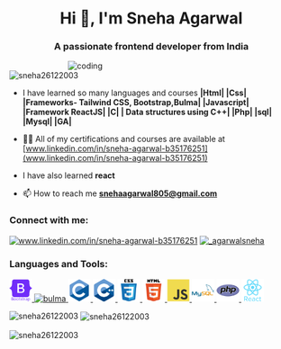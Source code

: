 <h1 align="center">Hi 👋, I'm Sneha Agarwal</h1>
<h3 align="center">A passionate frontend developer from India</h3>
<img align ="right" alt ="coding" width="400" src="https://user-images.githubusercontent.com/55389276/140866485-8fb1c876-9a8f-4d6a-98dc-08c4981eaf70.gif "
<p align="left"> <img src="https://komarev.com/ghpvc/?username=sneha26122003&label=Profile%20views&color=0e75b6&style=flat" alt="sneha26122003" /> </p>

- I have learned so many languages and courses **|Html| |Css| |Frameworks- Tailwind CSS, Bootstrap,Bulma| |Javascript| |Framework ReactJS| |C| | Data structures using C++| |Php| |sql| |Mysql| |GA|**

- 👨‍💻 All of my certifications and courses are available at [www.linkedin.com/in/sneha-agarwal-b35176251](www.linkedin.com/in/sneha-agarwal-b35176251)

- I have also learned **react**

- 📫 How to reach me **snehaagarwal805@gmail.com**

<h3 align="left">Connect with me:</h3>
<p align="left">
<a href="https://linkedin.com/in/www.linkedin.com/in/sneha-agarwal-b35176251" target="blank"><img align="center" src="https://raw.githubusercontent.com/rahuldkjain/github-profile-readme-generator/master/src/images/icons/Social/linked-in-alt.svg" alt="www.linkedin.com/in/sneha-agarwal-b35176251" height="30" width="40" /></a>
<a href="https://instagram.com/_agarwalsneha" target="blank"><img align="center" src="https://raw.githubusercontent.com/rahuldkjain/github-profile-readme-generator/master/src/images/icons/Social/instagram.svg" alt="_agarwalsneha" height="30" width="40" /></a>
</p>

<h3 align="left">Languages and Tools:</h3>
<p align="left"> <a href="https://getbootstrap.com" target="_blank" rel="noreferrer"> <img src="https://raw.githubusercontent.com/devicons/devicon/master/icons/bootstrap/bootstrap-plain-wordmark.svg" alt="bootstrap" width="40" height="40"/> </a> <a href="https://bulma.io/" target="_blank" rel="noreferrer"> <img src="https://raw.githubusercontent.com/gilbarbara/logos/804dc257b59e144eaca5bc6ffd16949752c6f789/logos/bulma.svg" alt="bulma" width="40" height="40"/> </a> <a href="https://www.cprogramming.com/" target="_blank" rel="noreferrer"> <img src="https://raw.githubusercontent.com/devicons/devicon/master/icons/c/c-original.svg" alt="c" width="40" height="40"/> </a> <a href="https://www.w3schools.com/cpp/" target="_blank" rel="noreferrer"> <img src="https://raw.githubusercontent.com/devicons/devicon/master/icons/cplusplus/cplusplus-original.svg" alt="cplusplus" width="40" height="40"/> </a> <a href="https://www.w3schools.com/css/" target="_blank" rel="noreferrer"> <img src="https://raw.githubusercontent.com/devicons/devicon/master/icons/css3/css3-original-wordmark.svg" alt="css3" width="40" height="40"/> </a> <a href="https://www.w3.org/html/" target="_blank" rel="noreferrer"> <img src="https://raw.githubusercontent.com/devicons/devicon/master/icons/html5/html5-original-wordmark.svg" alt="html5" width="40" height="40"/> </a> <a href="https://developer.mozilla.org/en-US/docs/Web/JavaScript" target="_blank" rel="noreferrer"> <img src="https://raw.githubusercontent.com/devicons/devicon/master/icons/javascript/javascript-original.svg" alt="javascript" width="40" height="40"/> </a> <a href="https://www.mysql.com/" target="_blank" rel="noreferrer"> <img src="https://raw.githubusercontent.com/devicons/devicon/master/icons/mysql/mysql-original-wordmark.svg" alt="mysql" width="40" height="40"/> </a> <a href="https://www.php.net" target="_blank" rel="noreferrer"> <img src="https://raw.githubusercontent.com/devicons/devicon/master/icons/php/php-original.svg" alt="php" width="40" height="40"/> </a> <a href="https://reactjs.org/" target="_blank" rel="noreferrer"> <img src="https://raw.githubusercontent.com/devicons/devicon/master/icons/react/react-original-wordmark.svg" alt="react" width="40" height="40"/> </a> </p>

<p><img align="left" src="https://github-readme-stats.vercel.app/api/top-langs?username=sneha26122003&show_icons=true&locale=en&layout=compact" alt="sneha26122003" /></p>

<p>&nbsp;<img align="center" src="https://github-readme-stats.vercel.app/api?username=sneha26122003&show_icons=true&locale=en" alt="sneha26122003" /></p>

<p><img align="center" src="https://github-readme-streak-stats.herokuapp.com/?user=sneha26122003&" alt="sneha26122003" /></p>
